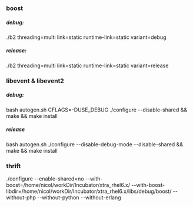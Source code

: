 
### boost 
##### debug:
./b2 threading=multi link=static runtime-link=static variant=debug
##### release:
./b2 threading=multi link=static runtime-link=static variant=release

### libevent & libevent2
##### debug:
bash autogen.sh
CFLAGS=-DUSE_DEBUG ./configure --disable-shared && make && make install
##### release
bash autogen.sh
./configure --disable-debug-mode --disable-shared && make && make install

### thrift 
./configure --enable-shared=no --with-boost=/home/nicol/workDir/Incubator/xtra_rhel6.x/ --with-boost-libdir=/home/nicol/workDir/Incubator/xtra_rhel6.x/libs/debug/boost/ --without-php  --without-python --without-erlang


